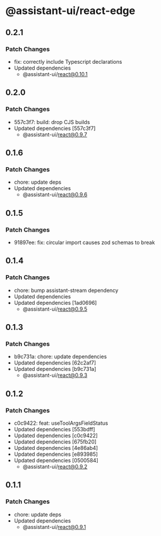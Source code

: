 # @assistant-ui/react-edge

## 0.2.1

### Patch Changes

- fix: correctly include Typescript declarations
- Updated dependencies
  - @assistant-ui/react@0.10.1

## 0.2.0

### Patch Changes

- 557c3f7: build: drop CJS builds
- Updated dependencies [557c3f7]
  - @assistant-ui/react@0.9.7

## 0.1.6

### Patch Changes

- chore: update deps
- Updated dependencies
  - @assistant-ui/react@0.9.6

## 0.1.5

### Patch Changes

- 91897ee: fix: circular import causes zod schemas to break

## 0.1.4

### Patch Changes

- chore: bump assistant-stream dependency
- Updated dependencies
- Updated dependencies [1ad0696]
  - @assistant-ui/react@0.9.5

## 0.1.3

### Patch Changes

- b9c731a: chore: update dependencies
- Updated dependencies [62c2af7]
- Updated dependencies [b9c731a]
  - @assistant-ui/react@0.9.3

## 0.1.2

### Patch Changes

- c0c9422: feat: useToolArgsFieldStatus
- Updated dependencies [553bdff]
- Updated dependencies [c0c9422]
- Updated dependencies [675fb20]
- Updated dependencies [4e86ab4]
- Updated dependencies [e893985]
- Updated dependencies [0500584]
  - @assistant-ui/react@0.9.2

## 0.1.1

### Patch Changes

- chore: update deps
- Updated dependencies
  - @assistant-ui/react@0.9.1
